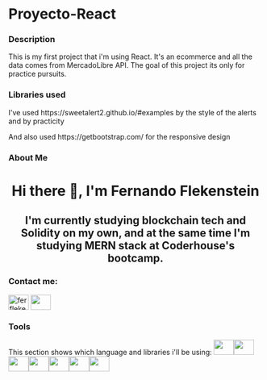 <h1>Proyecto-React</h1>
<h3>Description</h3>
<p>This is my first project that i'm using React. It's an ecommerce and all the data comes from MercadoLibre API. The goal of this project its only for practice pursuits.</p>

<h3>Libraries used</h3>
<p>I've used <a>https://sweetalert2.github.io/#examples</a> by the style of the alerts and by practicity</p>
<p>And also used <a>https://getbootstrap.com/</a> for the responsive design</p>

<h3>About Me</h3>
<h1 align="center">Hi there 👋, I'm Fernando Flekenstein</h1>
<h2 align="center">I'm currently studying blockchain tech and Solidity on my own, and at the same time I'm studying MERN stack at Coderhouse's bootcamp. </h2>

<h3 align="left">Contact me:</h3>
<p align="left">
  <a href="https://instagram.com/ferflekenstein" target="blank"><img align="center" src="https://raw.githubusercontent.com/rahuldkjain/github-profile-readme-generator/master/src/images/icons/Social/instagram.svg" alt="ferflekenstein" height="30" width="40" /></a>
  <a href="https://www.linkedin.com/in/fernando-flekenstein/" target="blank"><img align="center" src="https://cdn.jsdelivr.net/gh/devicons/devicon/icons/linkedin/linkedin-original.svg" height="30" width="40" /></a>
</p>
 
<h3>Tools</h3>
This section shows which language and libraries i'll be using:
<img src="https://cdn.jsdelivr.net/gh/devicons/devicon/icons/javascript/javascript-original.svg" height="30" width="40" /><img src="https://cdn.jsdelivr.net/gh/devicons/devicon/icons/html5/html5-original.svg" height="30" width="40" /><img src="https://cdn.jsdelivr.net/gh/devicons/devicon/icons/css3/css3-original.svg" height="30" width="40" /><img src="https://cdn.jsdelivr.net/gh/devicons/devicon/icons/react/react-original.svg" height="30" width="40" /><img src="https://cdn.jsdelivr.net/gh/devicons/devicon/icons/bootstrap/bootstrap-original.svg" height="30" width="40" /><img src="https://cdn.jsdelivr.net/gh/devicons/devicon/icons/git/git-original.svg" height="30" width="40" /><img src="https://cdn.jsdelivr.net/gh/devicons/devicon/icons/github/github-original-wordmark.svg" height="30" width="40" />
            
          
            
          
            
          
          
          
            
          


